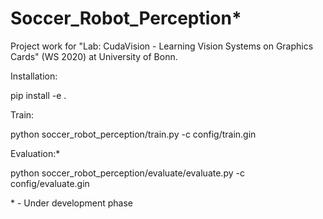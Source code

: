 # Soccer_Robot_Perception*
Project work for "Lab: CudaVision - Learning Vision Systems on Graphics Cards" (WS 2020) at University of Bonn.

Installation:

pip install -e .

Train:

python soccer_robot_perception/train.py -c config/train.gin

Evaluation:*

python soccer_robot_perception/evaluate/evaluate.py -c config/evaluate.gin

\* - Under development phase

